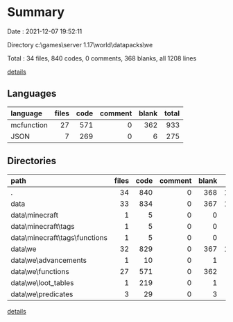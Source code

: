 # Summary

Date : 2021-12-07 19:52:11

Directory c:\games\server 1.17\world\datapacks\we

Total : 34 files,  840 codes, 0 comments, 368 blanks, all 1208 lines

[details](details.md)

## Languages
| language | files | code | comment | blank | total |
| :--- | ---: | ---: | ---: | ---: | ---: |
| mcfunction | 27 | 571 | 0 | 362 | 933 |
| JSON | 7 | 269 | 0 | 6 | 275 |

## Directories
| path | files | code | comment | blank | total |
| :--- | ---: | ---: | ---: | ---: | ---: |
| . | 34 | 840 | 0 | 368 | 1,208 |
| data | 33 | 834 | 0 | 367 | 1,201 |
| data\minecraft | 1 | 5 | 0 | 0 | 5 |
| data\minecraft\tags | 1 | 5 | 0 | 0 | 5 |
| data\minecraft\tags\functions | 1 | 5 | 0 | 0 | 5 |
| data\we | 32 | 829 | 0 | 367 | 1,196 |
| data\we\advancements | 1 | 10 | 0 | 1 | 11 |
| data\we\functions | 27 | 571 | 0 | 362 | 933 |
| data\we\loot_tables | 1 | 219 | 0 | 1 | 220 |
| data\we\predicates | 3 | 29 | 0 | 3 | 32 |

[details](details.md)